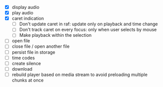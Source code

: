 * [x] display audio
* [x] play audio
* [x] caret indication
  * [ ] Don't update caret in raf: update only on playback and time change
  * [ ] Don't track caret on every focus: only when user selects by mouse
  * [ ] Make playback within the selection
* [ ] open file
* [ ] close file / open another file
* [ ] persist file in storage
* [ ] time codes
* [ ] create silence
* [ ] download
* [ ] rebuild player based on media stream to avoid preloading multiple chunks at once